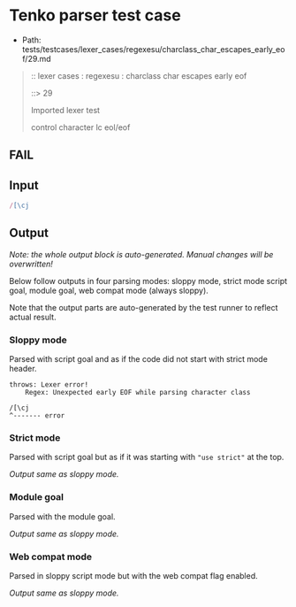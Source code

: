 # Tenko parser test case

- Path: tests/testcases/lexer_cases/regexesu/charclass_char_escapes_early_eof/29.md

> :: lexer cases : regexesu : charclass char escapes early eof
>
> ::> 29
>
> Imported lexer test
>
> control character lc eol/eof

## FAIL

## Input

`````js
/[\cj
`````

## Output

_Note: the whole output block is auto-generated. Manual changes will be overwritten!_

Below follow outputs in four parsing modes: sloppy mode, strict mode script goal, module goal, web compat mode (always sloppy).

Note that the output parts are auto-generated by the test runner to reflect actual result.

### Sloppy mode

Parsed with script goal and as if the code did not start with strict mode header.

`````
throws: Lexer error!
    Regex: Unexpected early EOF while parsing character class

/[\cj
^------- error
`````

### Strict mode

Parsed with script goal but as if it was starting with `"use strict"` at the top.

_Output same as sloppy mode._

### Module goal

Parsed with the module goal.

_Output same as sloppy mode._

### Web compat mode

Parsed in sloppy script mode but with the web compat flag enabled.

_Output same as sloppy mode._
